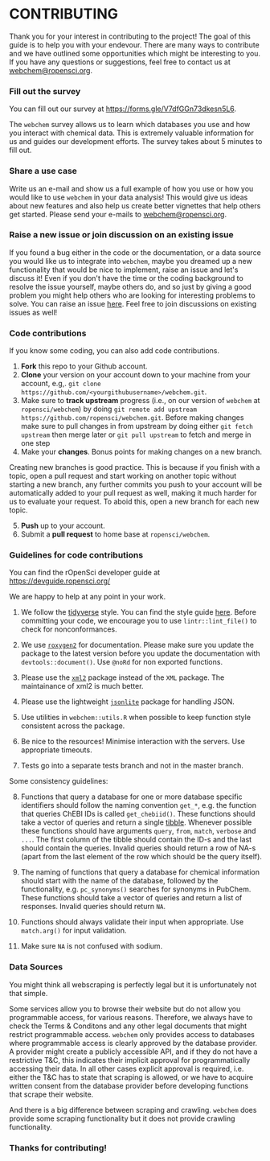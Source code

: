 # CONTRIBUTING #

Thank you for your interest in contributing to the project! The goal of this guide is to help you with your endevour. There are many ways to contribute and we have outlined some opportunities which might be interesting to you. If you have any questions or suggestions, feel free to contact us at <webchem@ropensci.org>.

### Fill out the survey

You can fill out our survey at https://forms.gle/V7dfGGn73dkesn5L6.

The `webchem` survey allows us to learn which databases you use and how you interact with chemical data. This is extremely valuable information for us and guides our development efforts. The survey takes about 5 minutes to fill out.

### Share a use case

Write us an e-mail and show us a full example of how you use or how you would like to use `webchem` in your data analysis! This would give us ideas about new features and also help us create better vignettes that help others get started. Please send your e-mails to <webchem@ropensci.org>.

### Raise a new issue or join discussion on an existing issue

If you found a bug either in the code or the documentation, or a data source you would like us to integrate into ```webchem```, maybe you dreamed up a new functionality that would be nice to implement, raise an issue and let's discuss it! Even if you don't have the time or the coding background to resolve the issue yourself, maybe others do, and so just by giving a good problem you might help others who are looking for interesting problems to solve. You can raise an issue [here](https://github.com/ropensci/webchem/issues). Feel free to join discussions on existing issues as well!

### Code contributions

If you know some coding, you can also add code contributions.

1. **Fork** this repo to your Github account.
2. **Clone** your version on your account down to your machine from your account, e.g,. `git clone https://github.com/<yourgithubusername>/webchem.git`.
3. Make sure to **track upstream** progress (i.e., on our version of `webchem` at `ropensci/webchem`) by doing `git remote add upstream https://github.com/ropensci/webchem.git`. Before making changes make sure to pull changes in from upstream by doing either `git fetch upstream` then merge later or `git pull upstream` to fetch and merge in one step
4. Make your **changes**. Bonus points for making changes on a new branch.

Creating new branches is good practice. This is because if you finish with a topic, open a pull request and start working on another topic without starting a new branch, any further commits you push to your account will be automatically added to your pull request as well, making it much harder for us to evaluate your request. To aboid this, open a new branch for each new topic.

5. **Push** up to your account.
6. Submit a **pull request** to home base at `ropensci/webchem`.

### Guidelines for code contributions

You can find the rOpenSci developer guide at https://devguide.ropensci.org/

We are happy to help at any point in your work.

1. We follow the [tidyverse](https://tidyverse.org) style. You can find the style guide [here](https://style.tidyverse.org/). Before committing your code, we encourage you to use ```lintr::lint_file()``` to check for nonconformances.

2. We use [`roxygen2`](https://cran.r-project.org/web/packages/roxygen2/index.html) for documentation. Please make sure you update the package to the latest version before you update the documentation with `devtools::document()`. Use `@noRd` for non exported functions.

3. Please use the [`xml2`](https://cran.r-project.org/web/packages/xml2/index.html) package instead of the `XML` package. The maintainance of xml2 is much better.

4. Please use the lightweight [`jsonlite`](https://cran.r-project.org/web/packages/jsonlite/index.html) package for handling JSON.

5. Use utilities in `webchem::utils.R` when possible to keep function style consistent across the package.

6. Be nice to the resources! Minimise interaction with the servers. Use appropriate timeouts.

7. Tests go into a separate tests branch and not in the master branch.

Some consistency guidelines:

8. Functions that query a database for one or more database specific identifiers should follow the naming convention `get_*`, e.g. the function that queries ChEBI IDs is called `get_chebiid()`. These functions should take a vector of queries and return a single [tibble](https://cran.r-project.org/web/packages/tibble/index.html). Whenever possible these functions should have arguments `query`, `from`, `match`, `verbose` and `...`. The first column of the tibble should contain the ID-s and the last should contain the queries. Invalid queries should return a row of NA-s (apart from the last element of the row which should be the query itself).

9. The naming of functions that query a database for chemical information should start with the name of the database, followed by the functionality, e.g. `pc_synonyms()` searches for synonyms in PubChem. These functions should take a vector of queries and return a list of responses. Invalid queries should return `NA`.

10. Functions should always validate their input when appropriate. Use `match.arg()` for input validation.

11. Make sure `NA` is not confused with sodium.

### Data Sources

You might think all webscraping is perfectly legal but it is unfortunately not that simple.

Some services allow you to browse their website but do not allow you programmable access, for various reasons. Therefore, we always have to check the Terms & Conditons and any other legal documents that might restrict programmable access. `webchem` only provides access to databases where programmable access is clearly approved by the database provider. A provider might create a publicly accessible API, and if they do not have a restrictive T&C, this indicates their implicit approval for programmatically accessing their data. In all other cases explicit approval is required, i.e. either the T&C has to state that scraping is allowed, or we have to acquire written consent from the database provider before developing functions that scrape their website.

And there is a big difference between scraping and crawling. `webchem` does provide some scraping functionality but it does not provide crawling functionality.

### Thanks for contributing!
